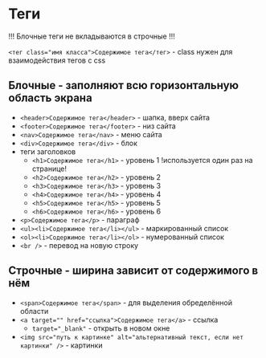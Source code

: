 # Теги

!!! Блочные теги не вкладываются в строчные !!!

`<тег class="имя класса">Содержимое тега</тег>` - class нужен для взаимодействия тегов с css

## Блочные - заполняют всю горизонтальную область экрана

  * `<header>Содержимое тега</header>` - шапка, вверх сайта
  * `<footer>Содержимое тега</footer>` - низ сайта
  * `<nav>Содержимое тега</nav>` - меню сайта
  * `<div>Содержимое тега</div>` - блок
  * теги заголовков
    * `<h1>Содержимое тега</h1>` - уровень 1 !используется один раз на странице!
    * `<h2>Содержимое тега</h2>` - уровень 2
    * `<h3>Содержимое тега</h3>` - уровень 3
    * `<h4>Содержимое тега</h4>` - уровень 4
    * `<h5>Содержимое тега</h5>` - уровень 5
    * `<h6>Содержимое тега</h6>` - уровень 6
  * `<p>Содержимое тега</p>` - параграф
  * `<ul><li>Содержимое тега</li></ul>` - маркированный список
  * `<ol><li>Содержимое тега</li></ol>` - нумерованный список
  * `<br />` - перевод на новую строку

## Строчные - ширина зависит от содержимого в нём

  * `<span>Содержимое тега</span>` - для выделения обределённой области
  * `<a target="" href="сcылка">Содержимое тега</a>` - cсылка
    * `target="_blank"` - открыть в новом окне
  * `<img src="путь к картинке" alt="альтернативный текст, если нет картинки" />` - картинки
  
